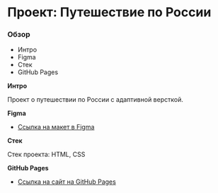 # Проект: Путешествие по России

### Обзор
* Интро
* Figma
* Стек
* GitHub Pages

**Интро**

Проект о путешествии по России с адаптивной версткой.

**Figma**

* [Ссылка на макет в Figma](https://www.figma.com/file/5S2WSbEFL6awjVWJ0NWL8Q/Sprint-3_-Russia-_-desktop-mobile?node-id=28503%3A0)

**Стек**

Стек проекта: HTML, CSS

**GitHub Pages**

* [Ссылка на сайт на GitHub Pages](https://violet-dub.github.io/russian-travel/)
